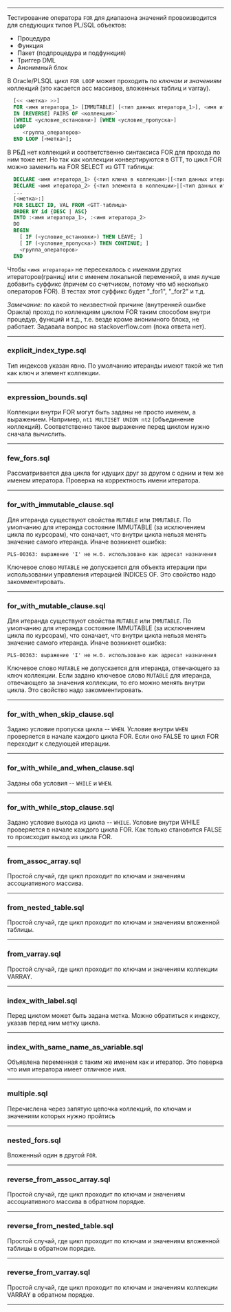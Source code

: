 --------------------------------

Тестирование оператора `FOR` для диапазона значений провоизводится для следующих типов PL/SQL объектов:

* Процедура
* Функция
* Пакет (подпроцедура и подфункция)
* Триггер DML
* Анонимный блок

В Oracle/PLSQL цикл `FOR LOOP` может проходить по *ключам и значениям* коллекций (это касается асс массивов, вложенных таблиц и varray).


```sql
  [<< <метка> >>]
  FOR <имя итератора_1> [IMMUTABLE] [<тип данных итератора_1>], <имя итератора_2> [MUTABLE|IMMUTABLE] [<тип данных итератора_2>]`
  IN [REVERSE] PAIRS OF <коллекция>`
  [WHILE <условие_остановки>] [WHEN <условие_пропуска>]
  LOOP
     <группа_операторов>
  END LOOP [<метка>];
```

В РБД нет коллекций и соответственно синтаксиса FOR для прохода по ним тоже нет. Но так как коллекции конвертируются в GTT, то цикл FOR можно заменить на FOR SELECT из GTT таблицы:

```sql
  DECLARE <имя итератора_1> {<тип ключа в коллекции>|[<тип данных итератора_1>]};
  DECLARE <имя итератора_2> {<тип элемента в коллекции>|[<тип данных итератора_2>]};
  ...
  [<метка>:]
  FOR SELECT ID, VAL FROM <GTT-таблица> 
  ORDER BY id {DESC | ASC}
  INTO :<имя итератора_1>, :<имя итератора_2>
  DO
  BEGIN
    [ IF (<условие_остановки>) THEN LEAVE; ]
    [ IF (<условие_пропуска>) THEN CONTINUE; ]
    <группа_операторов>
  END
```

Чтобы `<имя итератора>` не пересекалось с именами других итераторов(границ) или с именем локальной переменной, в имя лучше добавить суффикс (причем со счетчиком, потому что мб несколько операторов FOR). В тестах этот суффикс будет "_for1", "_for2" и т.д.

*Замечание:* по какой то неизвестной причине (внутренней ошибке Оракла) проход по коллекциям циклом FOR таким способом внутри процедур, функций и т.д., т.е. везде кроме анонимного блока, не работает. Задавала вопрос на stackoverflow.com (пока ответа нет).

--------------------------------

### explicit_index_type.sql

Тип индексов указан явно. По умолчанию итеранды имеют такой же тип как ключ и элемент коллекции.

--------------------------------

### expression_bounds.sql

Коллекции внутри FOR могут быть заданы не просто именем, а выражением. Например, `nt1 MULTISET UNION nt2` (объединение коллекций). Соответственно такое выражение перед циклом нужно сначала вычислить.

--------------------------------

### few_fors.sql

Рассматривается два цикла for идущих друг за другом с одним и тем же именем итератора. Проверка на корректность имени итератора.

--------------------------------

### for_with_immutable_clause.sql

Для итеранда существуют свойства `MUTABLE` или `IMMUTABLE`. По умолчанию для итеранда состояние IMMUTABLE (за исключением цикла по курсорам), что означает, что внутри цикла нельзя менять значение самого итеранда. Иначе возникнет ошибка:
```
PLS-00363: выражение 'I' не м.б. использовано как адресат назначения
```
Ключевое слово `MUTABLE` не допускается для объекта итерации при использовании управления итерацией INDICES OF. 
Это свойство надо закомментировать.

---------------------------------------------------------

### for_with_mutable_clause.sql

Для итеранда существуют свойства `MUTABLE` или `IMMUTABLE`. По умолчанию для итеранда состояние IMMUTABLE (за исключением цикла по курсорам), что означает, что внутри цикла нельзя менять значение самого итеранда. Иначе возникнет ошибка:
```
PLS-00363: выражение 'I' не м.б. использовано как адресат назначения
```
Ключевое слово `MUTABLE` не допускается для итеранда, отвечающего за ключ коллекции. 
Если задано ключевое слово `MUTABLE` для итеранда, отвечающего за значения коллекции, то его можно менять внутри цикла.
Это свойство надо закомментировать.

---------------------------------------------------------

### for_with_when_skip_clause.sql

Задано условие пропуска цикла -- `WHEN`. Условие внутри `WHEN` проверяется в начале каждого цикла FOR. Если оно FALSE то цикл FOR переходит к следующей итерации.

--------------------------------

### for_with_while_and_when_clause.sql

Заданы оба условия -- `WHILE` и `WHEN`.

--------------------------------

### for_with_while_stop_clause.sql

Задано условие выхода из цикла -- `WHILE`. Условие внутри WHILE проверяется в начале каждого цикла FOR. Как только становится FALSE то происходит выход из цикла FOR.

--------------------------------


### from_assoc_array.sql

Простой случай, где цикл проходит по ключам и значениям ассоциативного массива.

--------------------------------

### from_nested_table.sql

Простой случай, где цикл проходит по ключам и значениям вложенной таблицы.

--------------------------------

### from_varray.sql

Простой случай, где цикл проходит по ключам и значениям коллекции VARRAY.

--------------------------------

### index_with_label.sql

Перед циклом может быть задана метка. Можно обратиться к индексу, указав перед ним метку цикла.

--------------------------------


### index_with_same_name_as_variable.sql

Объявлена переменная с таким же именем как и итератор. Это поверка что имя итератора имеет отличное имя.

--------------------------------

### multiple.sql

Перечислена через запятую цепочка коллекций, по ключам и значениям которых нужно пройтись

----------------------------------------

### nested_fors.sql

Вложенный один в другой `FOR`.

--------------------------------

### reverse_from_assoc_array.sql

Простой случай, где цикл проходит по ключам и значениям ассоциативного массива в обратном порядке.

--------------------------------

### reverse_from_nested_table.sql

Простой случай, где цикл проходит по ключам и значениям вложенной таблицы в обратном порядке.

--------------------------------

### reverse_from_varray.sql

Простой случай, где цикл проходит по ключам и значениям коллекции VARRAY в обратном порядке.

--------------------------------

